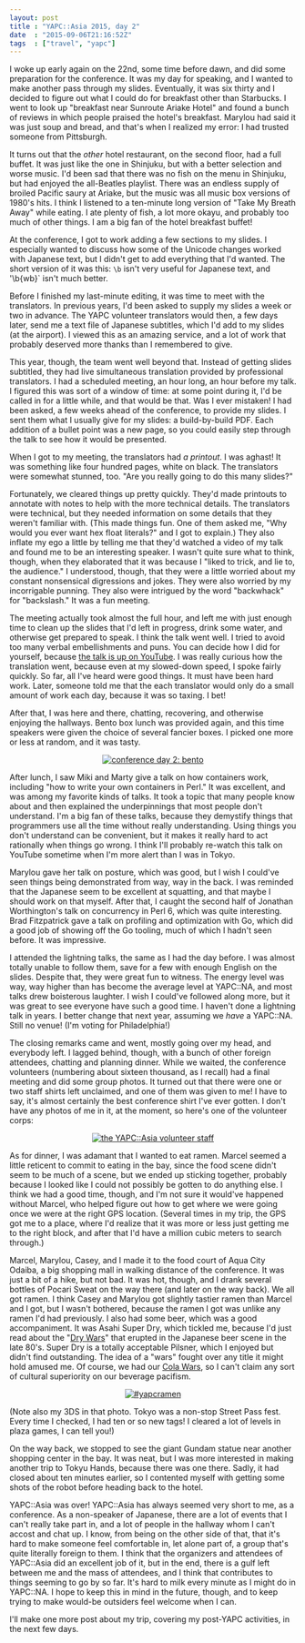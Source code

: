 ```yaml
---
layout: post
title : "YAPC::Asia 2015, day 2"
date  : "2015-09-06T21:16:52Z"
tags  : ["travel", "yapc"]
---
```

I woke up early again on the 22nd, some time before dawn, and did some
preparation for the conference.  It was my day for speaking, and I wanted to
make another pass through my slides.  Eventually, it was six thirty and I
decided to figure out what I could do for breakfast other than Starbucks.  I
went to look up "breakfast near Sunroute Ariake Hotel" and found a bunch of
reviews in which people praised the hotel's breakfast.  Marylou had said it
was just soup and bread, and that's when I realized my error: I had trusted
someone from Pittsburgh.

It turns out that the *other* hotel restaurant, on the second floor, had a full
buffet.  It was just like the one in Shinjuku, but with a better selection and
worse music.  I'd been sad that there was no fish on the menu in Shinjuku, but
had enjoyed the all-Beatles playlist.  There was an endless supply of broiled
Pacific saury at Ariake, but the music was all music box versions of 1980's
hits.  I think I listened to a ten-minute long version of "Take My Breath Away"
while eating.  I ate plenty of fish, a lot more okayu, and probably too much of
other things.  I am a big fan of the hotel breakfast buffet!

At the conference, I got to work adding a few sections to my slides.  I
especially wanted to discuss how some of the Unicode changes worked with
Japanese text, but I didn't get to add everything that I'd wanted.  The short
version of it was this:  `\b` isn't very useful for Japanese text, and '\b{wb}`
isn't much better.

Before I finished my last-minute editing, it was time to meet with the
translators.  In previous years, I'd been asked to supply my slides a week or
two in advance.  The YAPC volunteer translators would then, a few days later,
send me a text file of Japanese subtitles, which I'd add to my slides (at the
airport).  I viewed this as an amazing service, and a lot of work that probably
deserved more thanks than I remembered to give.

This year, though, the team went well beyond that.  Instead of getting slides
subtitled, they had live simultaneous translation provided by professional
translators.  I had a scheduled meeting, an hour long, an hour before my talk.
I figured this was sort of a window of time: at some point during it, I'd be
called in for a little while, and that would be that.  Was I ever mistaken!
I had been asked, a few weeks ahead of the conference, to provide my slides.  I
sent them what I usually give for my slides: a build-by-build PDF.  Each
addition of a bullet point was a new page, so you could easily step through the
talk to see how it would be presented.

When I got to my meeting, the translators had *a printout*.  I was aghast!  It
was something like four hundred pages, white on black.  The translators were
somewhat stunned, too.  "Are you really going to do this many slides?"

Fortunately, we cleared things up pretty quickly.  They'd made printouts to
annotate with notes to help with the more technical details.  The translators
were technical, but they needed information on some details that they weren't
familiar with.  (This made things fun.  One of them asked me, "Why would you
ever want hex float literals?" and I got to explain.)  They also inflate my ego
a little by telling me that they'd watched a video of my talk and found me to
be an interesting speaker.  I wasn't quite sure what to think, though, when
they elaborated that it was because I "liked to trick, and lie to, the
audience."  I understood, though, that they were a little worried about my
constant nonsensical digressions and jokes.  They were also worried by my
incorrigable punning.  They also were intrigued by the word "backwhack" for
"backslash."  It was a fun meeting.

The meeting actually took almost the full hour, and left me with just enough
time to clean up the slides that I'd left in progress, drink some water, and
otherwise get prepared to speak.  I think the talk went well.  I tried to avoid
too many verbal embellishments and puns.  You can decide how I did for
yourself, because [the talk is up on
YouTube](https://www.youtube.com/watch?v=XIm0QHhCBDA).  I was really curious
how the translation went, because even at my slowed-down speed, I spoke fairly
quickly.  So far, all I've heard were good things.  It must have been hard
work.  Later, someone told me that the each translator would only do a small
amount of work each day, because it was so taxing.  I bet!

After that, I was here and there, chatting, recovering, and otherwise enjoying
the hallways.  Bento box lunch was provided again, and this time speakers were
given the choice of several fancier boxes.  I picked one more or less at
random, and it was tasty.

<center>
<a href="https://www.flickr.com/photos/rjbs/20909473295" title="conference day 2: bento"><img src="https://farm1.staticflickr.com/623/20909473295_5f04852e2a_z.jpg" alt="conference day 2: bento"></a>
</center>

After lunch, I saw Miki and Marty give a talk on how containers work, including
"how to write your own containers in Perl."  It was excellent, and was among my
favorite kinds of talks.  It took a topic that many people know about and then
explained the underpinnings that most people don't understand.  I'm a big fan
of these talks, because they demystify things that programmers use all the time
without really understanding.  Using things you don't understand can be
convenient, but it makes it really hard to act rationally when things go wrong.
I think I'll probably re-watch this talk on YouTube sometime when I'm more
alert than I was in Tokyo.

Marylou gave her talk on posture, which was good, but I wish I could've seen
things being demonstrated from way, way in the back.  I was reminded that the
Japanese seem to be excellent at squatting, and that maybe I should work on
that myself.  After that, I caught the second half of Jonathan Worthington's
talk on concurrency in Perl 6, which was quite interesting.  Brad Fitzpatrick
gave a talk on profiling and optimization with Go, which did a good job of
showing off the Go tooling, much of which I hadn't seen before.  It was
impressive.

I attended the lightning talks, the same as I had the day before.  I was almost
totally unable to follow them, save for a few with enough English on the
slides.  Despite that, they were great fun to witness.  The energy level was
way, way higher than has become the average level at YAPC::NA, and most talks
drew boisterous laughter.  I wish I could've followed along more, but it was
great to see everyone have such a good time.  I haven't done a lightning talk
in years.  I better change that next year, assuming we *have* a YAPC::NA.
Still no venue!  (I'm voting for Philadelphia!)

The closing remarks came and went, mostly going over my head, and everybody
left.  I lagged behind, though, with a bunch of other foreign attendees,
chatting and planning dinner.  While we waited, the conference volunteers
(numbering about sixteen thousand, as I recall) had a final meeting and did
some group photos.  It turned out that there were one or two staff shirts left
unclaimed, and one of them was given to me!  I have to say, it's almost
certainly the best conference shirt I've ever gotten.  I don't have any photos
of me in it, at the moment, so here's one of the volunteer corps:

<center>
<a href="https://www.flickr.com/photos/rjbs/20721443480" title="the YAPC::Asia volunteer staff"><img src="https://farm1.staticflickr.com/676/20721443480_5459b70c6e_z.jpg" alt="the YAPC::Asia volunteer staff"></a>
</center>

As for dinner, I was adamant that I wanted to eat ramen.  Marcel seemed a
little reticent to commit to eating in the bay, since the food scene didn't
seem to be much of a scene, but we ended up sticking together, probably because
I looked like I could not possibly be gotten to do anything else.  I think we
had a good time, though, and I'm not sure it would've happened without Marcel,
who helped figure out how to get where we were going once we were at the right
GPS location.  (Several times in my trip, the GPS got me to a place, where I'd
realize that it was more or less just getting me to the right block, and after
that I'd have a million cubic meters to search through.)

Marcel, Marylou, Casey, and I made it to the food court of Aqua City Odaiba, a
big shopping mall in walking distance of the conference.  It was just a bit of
a hike, but not bad.  It was hot, though, and I drank several bottles of Pocari
Sweat on the way there (and later on the way back).  We all got ramen.  I think
Casey and Marylou got slightly tastier ramen than Marcel and I got, but I
wasn't bothered, because the ramen I got was unlike any ramen I'd had
previously.  I also had some beer, which was a good accompaniment.  It was
Asahi Super Dry, which tickled me, because I'd just read about the "[Dry
Wars](https://en.wikipedia.org/wiki/Beer_in_Japan#Dry_Wars)" that erupted in
the Japanese beer scene in the late 80's.  Super Dry is a totally acceptable
Pilsner, which I enjoyed but didn't find outstanding.  The idea of a "wars"
fought over any title it might hold amused me.  Of course, we had our [Cola
Wars](https://en.wikipedia.org/wiki/Cola_Wars), so I can't claim any sort of
cultural superiority on our beverage pacifism.

<center>
<a href="https://www.flickr.com/photos/rjbs/20286905404" title="#yapcramen"><img src="https://farm1.staticflickr.com/674/20286905404_2cfdf60959_z.jpg" alt="#yapcramen"></a>
</center>

(Note also my 3DS in that photo.  Tokyo was a non-stop Street Pass fest.  Every
time I checked, I had ten or so new tags!  I cleared a lot of levels in plaza
games, I can tell you!)

On the way back, we stopped to see the giant Gundam statue near another
shopping center in the bay.  It was neat, but I was more interested in making
another trip to Tokyu Hands, because there was one there.  Sadly, it had closed
about ten minutes earlier, so I contented myself with getting some shots of the
robot before heading back to the hotel.

YAPC::Asia was over!  YAPC::Asia has always seemed very short to me, as a
conference.  As a non-speaker of Japanese, there are a lot of events that I
can't really take part in, and a lot of people in the hallway whom I can't
accost and chat up.  I know, from being on the other side of that, that it's
hard to make someone feel comfortable in, let alone part of, a group that's
quite literally foreign to them.  I think that the organizers and attendees of
YAPC::Asia did an excellent job of it, but in the end, there is a gulf left
between me and the mass of attendees, and I think that contributes to things
seeming to go by so far.  It's hard to milk every minute as I might do in
YAPC::NA.  I hope to keep this in mind in the future, though, and to keep
trying to make would-be outsiders feel welcome when I can.

I'll make one more post about my trip, covering my post-YAPC activities, in the
next few days.

